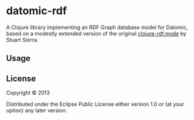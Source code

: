 # datomic-rdf

A Clojure library implementing an RDF Graph database model for
Datomic, based on a modestly extended version of the original
[clojure-rdf.mode](https://github.com/stuartsierra/clojure-rdf)
by Stuart Sierra.

## Usage



## License

Copyright © 2013

Distributed under the Eclipse Public License either version 1.0 or (at
your option) any later version.
